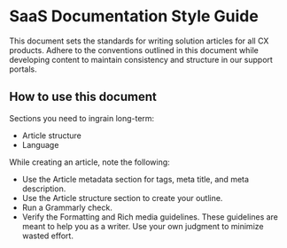 # SaaS Documentation Style Guide
This document sets the standards for writing solution articles for all CX products. Adhere to the conventions outlined in this document while developing content to maintain consistency and structure in our support portals.
## How to use this document
Sections you need to ingrain long-term:
- Article structure
- Language

While creating an article, note the following:
- Use the Article metadata section for tags, meta title, and meta description.
- Use the Article structure section to create your outline.
- Run a Grammarly check.
- Verify the Formatting and Rich media guidelines.
These guidelines are meant to help you as a writer. Use your own judgment to minimize wasted effort.
